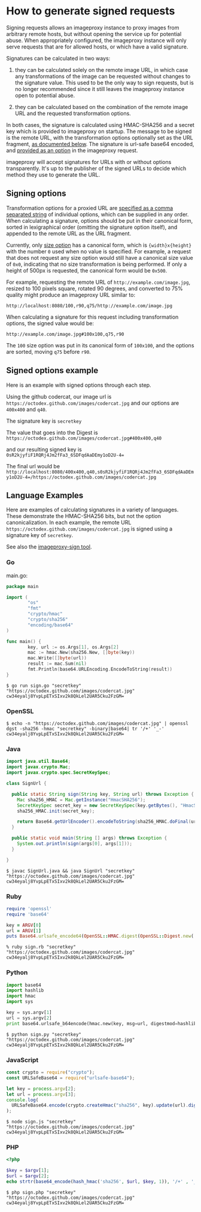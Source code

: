 # How to generate signed requests

Signing requests allows an imageproxy instance to proxy images from arbitrary
remote hosts, but without opening the service up for potential abuse. When
appropriately configured, the imageproxy instance will only serve requests that
are for allowed hosts, or which have a valid signature.

Signatures can be calculated in two ways:

1. they can be calculated solely on the remote image URL, in which case any
   transformations of the image can be requested without changes to the
   signature value. This used to be the only way to sign requests, but is no
   longer recommended since it still leaves the imageproxy instance open to
   potential abuse.

2. they can be calculated based on the combination of the remote image URL and
   the requested transformation options.

In both cases, the signature is calculated using HMAC-SHA256 and a secret key
which is provided to imageproxy on startup. The message to be signed is the
remote URL, with the transformation options optionally set as the URL fragment,
[as documented below](#signing-options). The signature is url-safe base64
encoded, and [provided as an option][s-option] in the imageproxy request.

imageproxy will accept signatures for URLs with or without options
transparently. It's up to the publisher of the signed URLs to decide which
method they use to generate the URL.

[s-option]: https://pkg.go.dev/willnorris.com/go/imageproxy#hdr-Signature-ParseOptions

## Signing options

Transformation options for a proxied URL are [specified as a comma separated
string][ParseOptions] of individual options, which can be supplied in any
order. When calculating a signature, options should be put in their canonical
form, sorted in lexigraphical order (omitting the signature option itself), and
appended to the remote URL as the URL fragment.

Currently, only [size option][] has a canonical form, which is
`{width}x{height}` with the number `0` used when no value is specified. For
example, a request that does not request any size option would still have a
canonical size value of `0x0`, indicating that no size transformation is being
performed. If only a height of 500px is requested, the canonical form would be
`0x500`.

For example, requesting the remote URL of `http://example.com/image.jpg`,
resized to 100 pixels square, rotated 90 degrees, and converted to 75% quality
might produce an imageproxy URL similar to:

    http://localhost:8080/100,r90,q75/http://example.com/image.jpg

When calculating a signature for this request including transformation options,
the signed value would be:

    http://example.com/image.jpg#100x100,q75,r90

The `100` size option was put in its canonical form of `100x100`, and the
options are sorted, moving `q75` before `r90`.

[ParseOptions]: https://pkg.go.dev/willnorris.com/go/imageproxy#ParseOptions
[size option]: https://pkg.go.dev/willnorris.com/go/imageproxy#hdr-Size_and_Cropping-ParseOptions

## Signed options example

Here is an example with signed options through each step.

Using the github codercat, our image url is `https://octodex.github.com/images/codercat.jpg` and our options are `400x400` and `q40`.

The signature key is `secretkey`

The value that goes into the Digest is `https://octodex.github.com/images/codercat.jpg#400x400,q40`

and our resulting signed key is `0sR2kjyfiF1RQRj4Jm2fFa3_6SDFqdAaDEmy1oD2U-4=`

The final url would be
`http://localhost:8080/400x400,q40,s0sR2kjyfiF1RQRj4Jm2fFa3_6SDFqdAaDEmy1oD2U-4=/https://octodex.github.com/images/codercat.jpg`

## Language Examples

Here are examples of calculating signatures in a variety of languages. These
demonstrate the HMAC-SHA256 bits, but not the option canonicalization. In each
example, the remote URL `https://octodex.github.com/images/codercat.jpg` is
signed using a signature key of `secretkey`.

See also the [imageproxy-sign tool](/cmd/imageproxy-sign).

### Go

main.go:

```go
package main

import (
        "os"
        "fmt"
        "crypto/hmac"
        "crypto/sha256"
        "encoding/base64"
)

func main() {
        key, url := os.Args[1], os.Args[2]
        mac := hmac.New(sha256.New, []byte(key))
        mac.Write([]byte(url))
        result := mac.Sum(nil)
        fmt.Println(base64.URLEncoding.EncodeToString(result))
}
```

```shell
$ go run sign.go "secretkey" "https://octodex.github.com/images/codercat.jpg"
cw34eyalj8YvpLpETxSIxv2k8QkLel2UAR5Cku2FzGM=
```

### OpenSSL

```shell
$ echo -n "https://octodex.github.com/images/codercat.jpg" | openssl dgst -sha256 -hmac "secretkey" -binary|base64| tr '/+' '_-'
cw34eyalj8YvpLpETxSIxv2k8QkLel2UAR5Cku2FzGM=
```

### Java

```java
import java.util.Base64;
import javax.crypto.Mac;
import javax.crypto.spec.SecretKeySpec;

class SignUrl {

  public static String sign(String key, String url) throws Exception {
    Mac sha256_HMAC = Mac.getInstance("HmacSHA256");
    SecretKeySpec secret_key = new SecretKeySpec(key.getBytes(), "HmacSHA256");
    sha256_HMAC.init(secret_key);

    return Base64.getUrlEncoder().encodeToString(sha256_HMAC.doFinal(url.getBytes()));
  }

  public static void main(String [] args) throws Exception {
    System.out.println(sign(args[0], args[1]));
  }

}
```

```shell
$ javac SignUrl.java && java SignUrl "secretkey" "https://octodex.github.com/images/codercat.jpg"
cw34eyalj8YvpLpETxSIxv2k8QkLel2UAR5Cku2FzGM=
```

### Ruby

```ruby
require 'openssl'
require 'base64'

key = ARGV[0]
url = ARGV[1]
puts Base64.urlsafe_encode64(OpenSSL::HMAC.digest(OpenSSL::Digest.new('sha256'), key, url)).strip()
```

```shell
% ruby sign.rb "secretkey" "https://octodex.github.com/images/codercat.jpg"
cw34eyalj8YvpLpETxSIxv2k8QkLel2UAR5Cku2FzGM=
```

### Python

```python
import base64
import hashlib
import hmac
import sys

key = sys.argv[1]
url = sys.argv[2]
print base64.urlsafe_b64encode(hmac.new(key, msg=url, digestmod=hashlib.sha256).digest())
```

```shell
$ python sign.py "secretkey" "https://octodex.github.com/images/codercat.jpg"
cw34eyalj8YvpLpETxSIxv2k8QkLel2UAR5Cku2FzGM=
```

### JavaScript

```javascript
const crypto = require("crypto");
const URLSafeBase64 = require("urlsafe-base64");

let key = process.argv[2];
let url = process.argv[3];
console.log(
  URLSafeBase64.encode(crypto.createHmac("sha256", key).update(url).digest()),
);
```

```shell
$ node sign.js "secretkey" "https://octodex.github.com/images/codercat.jpg"
cw34eyalj8YvpLpETxSIxv2k8QkLel2UAR5Cku2FzGM=
```

### PHP

```php
<?php

$key = $argv[1];
$url = $argv[2];
echo strtr(base64_encode(hash_hmac('sha256', $url, $key, 1)), '/+' , '_-');
```

```shell
$ php sign.php "secretkey" "https://octodex.github.com/images/codercat.jpg"
cw34eyalj8YvpLpETxSIxv2k8QkLel2UAR5Cku2FzGM=
```
